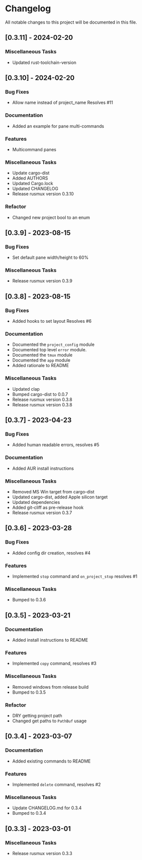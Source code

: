 # Changelog

All notable changes to this project will be documented in this file.

## [0.3.11] - 2024-02-20

### Miscellaneous Tasks

- Updated rust-toolchain-version

## [0.3.10] - 2024-02-20

### Bug Fixes

- Allow name instead of project_name Resolves #11

### Documentation

- Added an example for pane multi-commands

### Features

- Multicommand panes

### Miscellaneous Tasks

- Update cargo-dist
- Added AUTHORS
- Updated Cargo.lock
- Updated CHANGELOG
- Release rusmux version 0.3.10

### Refactor

- Changed new project bool to an enum

## [0.3.9] - 2023-08-15

### Bug Fixes

- Set default pane width/height to 60%

### Miscellaneous Tasks

- Release rusmux version 0.3.9

## [0.3.8] - 2023-08-15

### Bug Fixes

- Added hooks to set layout Resolves #6

### Documentation

- Documented the `project_config` module
- Documented top level `error` module.
- Documented the `tmux` module
- Documented the `app` module
- Added rationale to README

### Miscellaneous Tasks

- Updated clap
- Bumped cargo-dist to 0.0.7
- Release rusmux version 0.3.8
- Release rusmux version 0.3.8

## [0.3.7] - 2023-04-23

### Bug Fixes

- Added human readable errors, resolves #5

### Documentation

- Added AUR install instructions

### Miscellaneous Tasks

- Removed MS Win target from cargo-dist
- Updated cargo-dist, added Apple silicon target
- Updated dependencies
- Added git-cliff as pre-release hook
- Release rusmux version 0.3.7

## [0.3.6] - 2023-03-28

### Bug Fixes

- Added config dir creation, resolves #4

### Features

- Implemented `stop` command and `on_project_stop` resolves #1

### Miscellaneous Tasks

- Bumped to 0.3.6

## [0.3.5] - 2023-03-21

### Documentation

- Added install instructions to README

### Features

- Implemented `copy` command, resolves #3

### Miscellaneous Tasks

- Removed windows from release build
- Bumped to 0.3.5

### Refactor

- DRY getting project path
- Changed get paths to `PathBuf` usage

## [0.3.4] - 2023-03-07

### Documentation

- Added existing commands to README

### Features

- Implemented `delete` command, resolves #2

### Miscellaneous Tasks

- Update CHANGELOG.md for 0.3.4
- Bumped to 0.3.4

## [0.3.3] - 2023-03-01

### Miscellaneous Tasks

- Release rusmux version 0.3.3

<!-- generated by git-cliff -->
